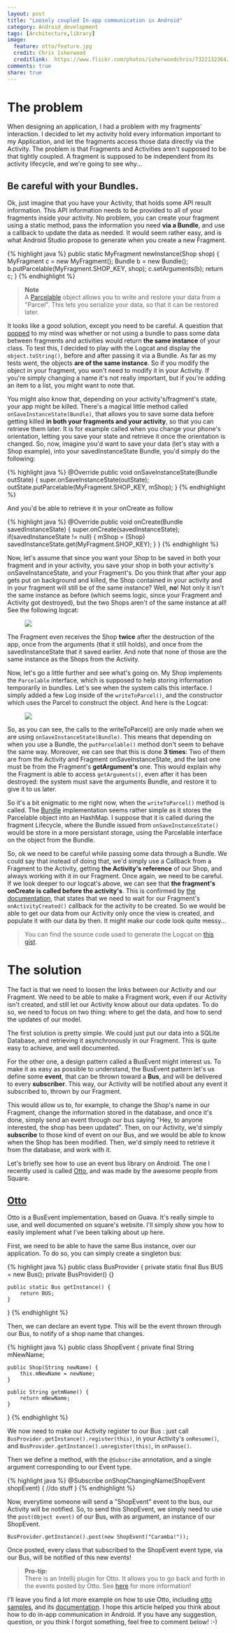 ```yaml
---
layout: post
title: "Loosely coupled In-app communication in Android"
category: Android_development
tags: [Architecture,library]
image:
  feature: otto/feature.jpg
  credit: Chris Isherwood
  creditlink:  https://www.flickr.com/photos/isherwoodchris/7322132364/
comments: true
share: true
--- 
```

 
# The problem
When designing an application, I had a problem with my fragments' interaction. I decided to let my activity hold every information important to my Application, and let the fragments access those data directly via the Activity.
The problem is that Fragments and Activities aren't supposed to be that tightly coupled. A fragment is supposed to be independent from its activity lifecycle, and we're going to see why...

## Be careful with your Bundles.
Ok, just imagine that you have your Activity, that holds some API result information. This API information needs to be provided to all of your fragments inside your activity. No problem, you can create your fragment using a static method, pass the information you need **via a Bundle**, and use a callback to update the data as needed. It would seem rather easy, and is what Android Studio propose to generate when you create a new Fragment.

{% highlight java %}
public static MyFragment newInstance(Shop shop) {
	MyFragment c = new MyFragment();
	Bundle b = new Bundle();
	b.putParcelable(MyFragment.SHOP_KEY, shop);
	c.setArguments(b);
	return c;
}
{% endhighlight %}

> **Note**<br/>
> A [Parcelable][9] object allows you to write and restore your data from a "Parcel". This lets you serialize your data, so that it can be restored later.
> 

It looks like a good solution, except you need to be careful.
A question that [popped][1] to my mind was whether or not using a bundle to pass some data between fragments and activities would return **the same instance** of your class. To test this, I decided to play with the Logcat and display the `object.toString()`, before and after passing it via a Bundle. As far as my tests went, the objects **are of the same instance**. So if you modify the object in your fragment, you won't need to modify it in your Activity. If you're simply changing a name it's not really important, but if you're adding an item to a list, you might want to note that.

You might also know that, depending on your activity's/fragment's state, your app might be killed. There's a magical little method called `onSaveInstanceState(Bundle)`, that allows you to save some data before getting killed **in both your fragments and your activity**, so that you can retrieve them later. It is for example called when you change your phone's orientation, letting you save your state and retrieve it once the orientation is changed. So, now, imagine you'd want to save your data (let's stay with a Shop example), into your savedInstanceState Bundle, you'd simply do the following:

{% highlight java %}
@Override
public void onSaveInstanceState(Bundle outState) {
	super.onSaveInstanceState(outState);
	outState.putParcelable(MyFragment.SHOP_KEY, mShop);
}
{% endhighlight %}

And you'd be able to retrieve it in your onCreate as follow

{% highlight java %}
@Override
public void onCreate(Bundle savedInstanceState) {
	super.onCreate(savedInstanceState);
	if(savedInstanceState != null) {
		mShop = (Shop) savedInstanceState.get(MyFragment.SHOP_KEY);
	}
}
{% endhighlight %}

Now, let's assume that since you want your Shop to be saved in both your fragment and in your activity, you save your shop in both your activity's onSaveInstanceState, and your Fragment's. Do you think that after your app gets put on background and killed, the Shop contained in your activity and in your fragment will still be of the same instance? Well, **no**! Not only it isn't the same instance as before (which seems logic, since your Fragment and Activity got destroyed), but the two Shops aren't of the same instance at all! See the following logcat:

<figure>
	<a href="/images/otto/logcat_1.png"><img src="/images/otto/logcat_1.png"/></a>
</figure>

The Fragment even receives the Shop **twice** after the destruction of the app, once from the arguments (that it still holds), and once from the savedInstanceState that it saved earlier. And note that none of those are the same instance as the Shops from the Activity.

Now, let's go a little further and see what's going on. My Shop implements the `Parcelable` interface, which is supposed to help storing information temporarily in bundles. Let's see when the system calls this interface. I simply added a few Log inside of the `writeToParcel()`, and the constructor which uses the Parcel to construct the object. And here is the Logcat:

<figure>
	<a href="/images/otto/logcat_2.png"><img src="/images/otto/logcat_2.png"/></a>
</figure>

So, as you can see, the calls to the writeToParcel() are only made when we are using `onSaveInstanceState(Bundle)`. This means that depending on when you use a Bundle, the `putParcelable()` method don't seem to behave the same way. Moreover, we can see that this is done **3 times**: Two of them are from the Activity and Fragment onSaveInstanceState, and the last one must be from the Fragment's **getArgument's** one. This would explain why the Fragment is able to access `getArguments()`, even after it has been destroyed: the system must save the arguments Bundle, and restore it to give it to us later.

So it's a bit enigmatic to me right now, when the `writeToParcel()` method is called. The [Bundle][2] implementation seems rather simple as it stores the Parcelable object into an HashMap. I suppose that it is called during the fragment Lifecycle, where the Bundle issued from `onSaveInstanceState()` would be store in a more persistant storage, using the Parcelable interface on the object from the Bundle.

So, ok we need to be careful while passing some data through a Bundle. We could say that instead of doing that, we'd simply use a Callback from a Fragment to the Activity, getting **the Activity's reference** of our Shop, and always working with it in our Fragment. Once again, we need to be careful. If we look deeper to our logcat's above, we can see that **the fragment's onCreate is called before the activity's**. This is confirmed by [the documentation][3], that states that we need to wait for our Fragment's `onActivityCreated()` callback for the activity to be created. So we would be able to get our data from our Activity only once the view is created, and populate it with our data by then. It might make our code look quite messy...

> You can find the source code used to generate the Logcat on [this gist][4].

# The solution
The fact is that we need to loosen the links between our Activity and our Fragment. We need to be able to make a Fragment work, even if our Activity isn't created, and still let our Activity know about our data updates. To do so, we need to focus on two thing:  where to get the data, and how to send the updates of our model.

The first solution is pretty simple. We could just put our data into a SQLite Database, and retrieving it asynchronously in our Fragment. This is quite easy to achieve, and well documented.

For the other one, a design pattern called a BusEvent might interest us. To make it as easy as possible to understand, the BusEvent pattern let's us define some **event**, that can be thrown toward a **Bus**, and will be delivered to every **subscriber**. This way, our Activity will be notified about any event it subscribed to, thrown by our Fragment.

This would allow us to, for example, to change the Shop's name in our Fragment, change the information stored in the database, and once it's done, simply send an event through our bus saying "Hey, to anyone interested, the shop has been updated". Then, on our Activity, we'd simply **subscribe** to those kind of event on our Bus, and we would be able to know when the Shop has been modified. Then, we'd simply need to retrieve it from the database, and work with it.

Let's briefly see how to use an event bus library on Android. The one I recently used is called [Otto][5], and was made by the awesome people from Square.

## [Otto][6]
Otto is a BusEvent implementation, based on Guava. It's really simple to use, and well documented on square's website. I'll simply show you how to easily implement what I've been talking about up here.

First, we need to be able to have the same Bus instance, over our application. To do so, you can simply create a singleton bus:

{% highlight java %}
public class BusProvider {
	private static final Bus BUS = new Bus();
	private BusProvider() {}
	
	public static Bus getInstance() {
		return BUS;
	}
}
{% endhighlight %}

Then, we can declare an event type. This will be the event thrown through our Bus, to notify of a shop name that changes.

{% highlight java %}
public class ShopEvent {
	private final String mNewName;
	
	public Shop(String newName) {
		this.mNewName = newName;
	}

	public String getmName() {
		return mNewName;
	}
}
{% endhighlight %}

We now need to make our Activity register to our Bus : just call `BusProvider.getInstance().register(this)`, in your Activity's `onResume()`, and `BusProvider.getInstance().unregister(this)`, in `onPause()`.

Then we define a method, with the `@Subscribe` annotation, and a single argument corresponding to our Event type.

{% highlight java %}
@Subscribe onShopChangingName(ShopEvent shopEvent) {
	//do stuff
}
{% endhighlight %}

Now, everytime someone will send a "ShopEvent" event to the bus, our Activity will be notified. So, to send this ShopEvent, we simply need to use the `post(Object event)` of our Bus, with as argument, an instance of our ShopEvent.

	BusProvider.getInstance().post(new ShopEvent("Caramba!"));

Once posted, every class that subscribed to the ShopEvent event type, via our Bus, will be notified of this new events!

>**Pro-tip:**<br>
> There is an Intellij plugin for Otto. It allows you to go back and forth in the events posted by Otto. See [here][8] for more information!

I'll leave you find a lot more example on how to use Otto, including [otto samples][7], and its [documentation][5]. I hope this article helped you think about how to do in-app communication in Android. If you have any suggestion, question, or you think I forgot something, feel free to comment below! :-)

[1]: https://twitter.com/MagicMicky/status/494884550829690880
[2]: http://grepcode.com/file/repository.grepcode.com/java/ext/com.google.android/android/4.4.2_r1/android/os/Bundle.java#Bundle.putParcelable%28java.lang.String%2Candroid.os.Parcelable%29
[3]: http://developer.android.com/reference/android/app/Fragment.html#onActivityCreated(android.os.Bundle)
[4]: https://gist.github.com/MagicMicky/75419800a0b2bba63f60
[5]: http://square.github.io/otto/
[6]: http://upload.wikimedia.org/wikipedia/en/2/20/Otto_from_the_Simpsons.gif
[7]: https://github.com/square/otto
[8]: https://github.com/square/otto-intellij-plugin
[9]: http://developer.android.com/reference/android/os/Parcelable.html